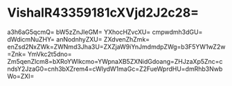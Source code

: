 # VishalR43359181cXVjd2J2c28=
a3h6aG5qcmQ=
bW5zZnJleGM=
YXhocHZvcXU=
cmpwdmh3dGU=
dWdicmNuZHY=
anNodnhyZXU=
ZXdvenZhZmk=
enZsd2NxZWk=ZWNmd3Jha3U=ZXZjaW9iYnJmdmdpZWg=b3F5YW1wZ2w=Znk=
YmVkc2t5dno=
Zm5qenZlcm8=bXRoYWlkcmo=YWpnaXB5ZXNidGdoang=ZHJzaXp5Znc=cndsY2JzaG0=cnh3bXZrem4=cWlydW1maGc=Z2FueWprdHU=dmRhb3NwbWo=ZXI=
